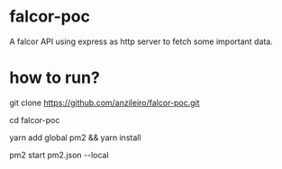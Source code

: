 # falcor-poc
A falcor API using express as http server to fetch some important data.

# how to run?

git clone https://github.com/anzileiro/falcor-poc.git

cd falcor-poc

yarn add global pm2 && yarn install

pm2 start pm2.json --local
